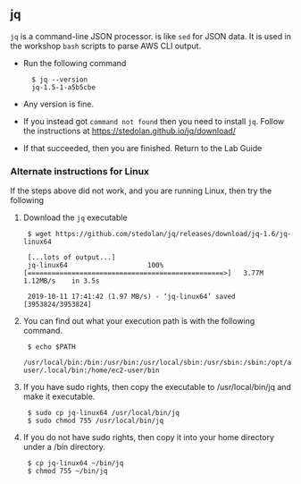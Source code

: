 ## jq

`jq` is a command-line JSON processor. is like `sed` for JSON data. It is used in the workshop `bash` scripts to parse AWS CLI output.

* Run the following command

        $ jq --version
        jq-1.5-1-a5b5cbe
* Any version is fine.
* If you instead got `command not found` then you need to install `jq`. Follow the instructions at <https://stedolan.github.io/jq/download/>

* If that succeeded, then you are finished.  Return to the Lab Guide

### Alternate instructions for Linux

If the steps above did not work, and you are running Linux, then try the following

1. Download the `jq` executable

        $ wget https://github.com/stedolan/jq/releases/download/jq-1.6/jq-linux64

        [...lots of output...]
        jq-linux64                    100%[=================================================>]   3.77M  1.12MB/s    in 3.5s

        2019-10-11 17:41:42 (1.97 MB/s) - ‘jq-linux64’ saved [3953824/3953824]

1. You can find out what your execution path is with the following command.

        $ echo $PATH
        /usr/local/bin:/bin:/usr/bin:/usr/local/sbin:/usr/sbin:/sbin:/opt/aws/bin:/home/ec2-user/.local/bin:/home/ec2-user/bin

1. If you have sudo rights, then copy the executable to /usr/local/bin/jq and make it executable.  

        $ sudo cp jq-linux64 /usr/local/bin/jq
        $ sudo chmod 755 /usr/local/bin/jq

1. If you do not have sudo rights, then copy it into your home directory under a /bin directory.

        $ cp jq-linux64 ~/bin/jq
        $ chmod 755 ~/bin/jq
